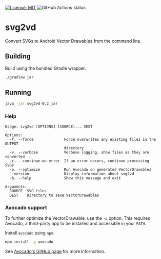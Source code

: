 [![License: MIT](https://img.shields.io/badge/License-MIT-yellow.svg)](https://opensource.org/licenses/MIT) ![GitHub Actions status](https://github.com/jaredh/svg2vd/workflows/Java%20CI/badge.svg)

# svg2vd
Convert SVGs to Android Vector Drawables from the command line.

## Building

Build using the bundled Gradle wrapper.

```bash
./gradlew jar
```


## Running

```bash
java -jar svg2vd-0.2.jar
```

### Help

```
Usage: svg2vd [OPTIONS] [SOURCE]... DEST

Options:
  -f, --force              Force overwrites any existing files in the OUTPUT
                           directory
  -v, --verbose            Verbose logging, show files as they are converted
  -c, --continue-on-error  If an error occurs, continue processing SVGs
  -o, --optimize           Run Avocado on generated VectorDrawables
  --version                Display information about svg2vd
  -h, --help               Show this message and exit

Arguments:
  SOURCE  SVG files
  DEST    Directory to save VectorDrawables
```

### Avocado support

To further optimize the VectorDrawable, use the `-o` option. This requires Avocado, a third-party app to be installed and accessible in your `PATH`.

Install `avocado` using `npm`

```bash
npm install -g avocado
```

See [Avocado's GitHub page](https://github.com/alexjlockwood/avocado) for more information.
